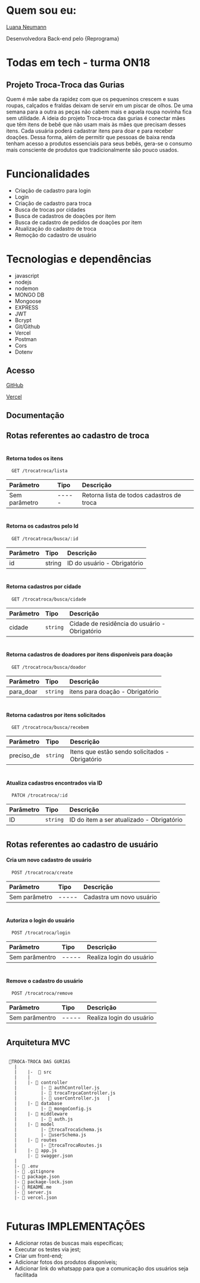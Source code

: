 # Quem sou eu:

 [Luana Neumann](https://www.linkedin.com/in/luh-neumann/)

 Desenvolvedora Back-end pelo {Reprograma}

# Todas em tech - turma ON18
## Projeto Troca-Troca das Gurias

Quem é mãe sabe da rapidez com que os pequeninos crescem e suas roupas, calçados e fraldas deixam de servir em um piscar de olhos. 
De uma semana para a outra as peças não cabem mais e aquela roupa novinha fica sem utilidade. 
A ideia do projeto Troca-troca das gurias é conectar mães que têm itens de bebê que não usam mais às mães que
precisam desses itens. Cada usuária poderá cadastrar itens para doar e para receber doações. 
Dessa forma, além de permitir que pessoas de baixa renda tenham acesso a produtos essenciais para seus bebês,
gera-se o consumo mais consciente de produtos que tradicionalmente são pouco usados.

# Funcionalidades

* Criação de cadastro para login
* Login
* Criação de cadastro para troca
* Busca de trocas por cidades
* Busca de cadastros de doações por item 
* Busca de cadastro de pedidos de doações por item
* Atualização do cadastro de troca
* Remoção do cadastro de usuário

# Tecnologias e dependências

* javascript
* nodejs
* nodemon
* MONGO DB
* Mongoose
* EXPRESS
* JWT
* Bcrypt
* Git/Github
* Vercel
* Postman
* Cors
* Dotenv

## Acesso


[GitHub](https://github.com/luhneumann/Projeto-Final-Reprograma.git)


[Vercel](https://projeto-final-reprograma-luhneumann.vercel.app/)


## Documentação 

## Rotas referentes ao cadastro de troca
#

#### Retorna todos os itens

```http
  GET /trocatroca/lista
```

| Parâmetro   | Tipo       | Descrição                           |
| :---------- | :--------- | :---------------------------------- |
|     Sem parâmetro  | ----- | Retorna lista de todos cadastros de troca |
 

#
#### Retorna os cadastros pelo Id

```http
  GET /trocatroca/busca/:id
```

| Parâmetro   | Tipo       | Descrição                           |
| :---------- | :--------- | :---------------------------------- |
|  id    | string | ID do usuário - Obrigatório |

#


#### Retorna cadastros por cidade

```http
  GET /trocatroca/busca/cidade
```

| Parâmetro   | Tipo       | Descrição                                   |
| :---------- | :--------- | :------------------------------------------ |
| cidade       | `string` |  Cidade de residência do usuário - Obrigatório |

#

#### Retorna cadastros de doadores por itens disponíveis para doação

```http
  GET /trocatroca/busca/doador
```

| Parâmetro   | Tipo       | Descrição                                   |
| :---------- | :--------- | :------------------------------------------ |
| para_doar | `string` | itens para doação - Obrigatório |

#

#### Retorna cadastros por itens solicitados

```http
  GET /trocatroca/busca/recebem
```

| Parâmetro   | Tipo       | Descrição                                   |
| :---------- | :--------- | :------------------------------------------ |
| preciso_de | `string` | Itens que estão sendo solicitados - Obrigatório|

#

#### Atualiza cadastros encontrados via ID

```http
  PATCH /trocatroca/:id
```

| Parâmetro   | Tipo       | Descrição                                   |
| :---------- | :--------- | :------------------------------------------ |
| ID | `string` | ID do item a ser atualizado - Obrigatório|

#


## Rotas referentes ao cadastro de usuário

#### Cria um novo cadastro de usuário

```http
  POST /trocatroca/create
```

| Parâmetro   | Tipo       | Descrição                                   |
| :---------- | :--------- | :------------------------------------------ |
| Sem parâmetro | ----- | Cadastra um novo usuário |

#

#### Autoriza o login do usuário

```http
  POST /trocatroca/login
```

| Parâmetro   | Tipo       | Descrição                                   |
| :---------- | :--------- | :------------------------------------------ |
| Sem parâmentro | ----- | Realiza login do usuário |

#

#### Remove o cadastro do usuário

```http
  POST /trocatroca/remove
```

| Parâmetro   | Tipo       | Descrição                                   |
| :---------- | :--------- | :------------------------------------------ |
| Sem parâmentro | ----- | Realiza login do usuário |

#





## Arquitetura MVC
```

 📁TROCA-TROCA DAS GURIAS
   |
   |    |-  📁 src
   |    |
   |    |- 📁 controller
   |         |- 📑 authController.js
   |         |- 📑 trocaTrpcaController.js
   |         |- 📑 userController.js   |
   |    |- 📁 database
   |         |- 📑 mongoConfig.js
   |    |- 📁 middleware
   |         |- 📑 auth.js  
   |    |- 📁 model
   |         |- 📑trocaTrocaSchema.js
   |         |- 📑userSchema.js            
   |    |- 📁 routes
   |         |- 📑trocaTrocaRoutes.js  
   |    |- 📑 app.js
        |- 📑 swagger.json
   |
   |- 📑 .env
   |- 📑 .gitignore
   |- 📑 package.json
   |- 📑 package-lock.json
   |- 📑 README.me
   |- 📑 server.js
   |- 📑 vercel.json
   
````

# Futuras IMPLEMENTAÇÕES

* Adicionar rotas de buscas mais específicas;
* Executar os testes via jest;
* Criar um front-end;
* Adicionar fotos dos produtos disponíveis;
* Adicionar link do whatsapp para que a comunicação dos usuários seja facilitada